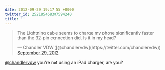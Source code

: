 ```yaml
---
date: 2012-09-29 19:17:55 +0000
twitter_id: 252185468387594240
title: ''
---
```


<blockquote class="twitter-tweet"><p lang="en" dir="ltr">The Lightning cable seems to charge my phone significantly faster than the 32-pin connection did. Is it in my head?</p>&mdash; Chandler VDW ([@chandlervdw](https://twitter.com/chandlervdw)) <a href="https://twitter.com/chandlervdw/status/252183902142205952?ref_src=twsrc%5Etfw">September 29, 2012</a></blockquote>
<script async src="https://platform.twitter.com/widgets.js" charset="utf-8"></script>

[@chandlervdw](https://twitter.com/chandlervdw) you’re not using an iPad charger, are you?

